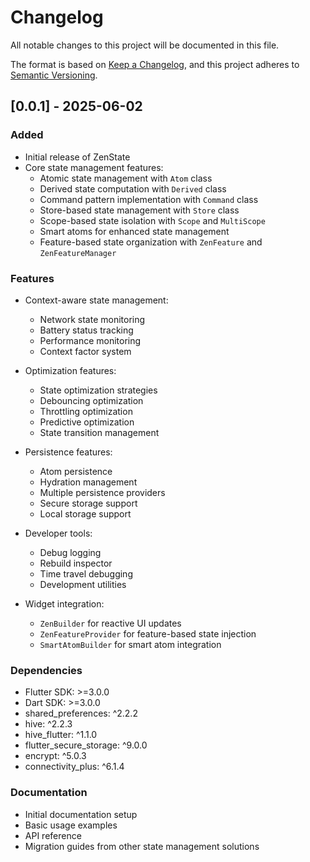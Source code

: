 # Changelog

All notable changes to this project will be documented in this file.

The format is based on [Keep a Changelog](https://keepachangelog.com/en/1.0.0/),
and this project adheres to [Semantic Versioning](https://semver.org/spec/v2.0.0.html).

## [0.0.1] - 2025-06-02

### Added
- Initial release of ZenState
- Core state management features:
  - Atomic state management with `Atom` class
  - Derived state computation with `Derived` class
  - Command pattern implementation with `Command` class
  - Store-based state management with `Store` class
  - Scope-based state isolation with `Scope` and `MultiScope`
  - Smart atoms for enhanced state management
  - Feature-based state organization with `ZenFeature` and `ZenFeatureManager`

### Features
- Context-aware state management:
  - Network state monitoring
  - Battery status tracking
  - Performance monitoring
  - Context factor system

- Optimization features:
  - State optimization strategies
  - Debouncing optimization
  - Throttling optimization
  - Predictive optimization
  - State transition management

- Persistence features:
  - Atom persistence
  - Hydration management
  - Multiple persistence providers
  - Secure storage support
  - Local storage support

- Developer tools:
  - Debug logging
  - Rebuild inspector
  - Time travel debugging
  - Development utilities

- Widget integration:
  - `ZenBuilder` for reactive UI updates
  - `ZenFeatureProvider` for feature-based state injection
  - `SmartAtomBuilder` for smart atom integration

### Dependencies
- Flutter SDK: >=3.0.0
- Dart SDK: >=3.0.0
- shared_preferences: ^2.2.2
- hive: ^2.2.3
- hive_flutter: ^1.1.0
- flutter_secure_storage: ^9.0.0
- encrypt: ^5.0.3
- connectivity_plus: ^6.1.4

### Documentation
- Initial documentation setup
- Basic usage examples
- API reference
- Migration guides from other state management solutions
